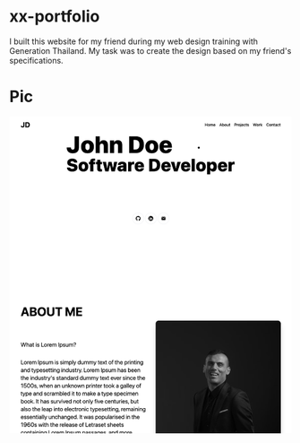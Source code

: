 # xx-portfolio
I built this website for my friend during my web design training with Generation Thailand. My task was to create the design based on my friend's specifications.
# Pic
![Demo](https://github.com/sdsarun/xx-portfolio/blob/main/public/demo-project.png)
